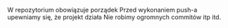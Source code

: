W repozytorium obowiązuje porządek
Przed wykonaniem push-a upewniamy się, że projekt działa
Nie robimy ogromnych commitów
itp itd.
